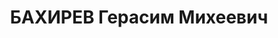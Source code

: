 ---
title: БАХИРЕВ Герасим Михеевич
description: 1902 года рождения, уроженец деревни Степановской Курской области, житель
  с. Евдокимовского, русский, бывший член ВКП(б), грамотный, зав. райзо. Арестован
  29 августа 1937 года. Расстрелян.
---
